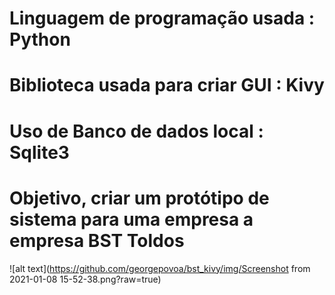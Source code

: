 # Linguagem de programação usada : Python
 # Biblioteca usada para criar GUI : Kivy
 # Uso de Banco de dados local : Sqlite3

# Objetivo, criar um protótipo de sistema para uma empresa a empresa BST Toldos

![alt text](https://github.com/georgepovoa/bst_kivy/img/Screenshot from 2021-01-08 15-52-38.png?raw=true)
